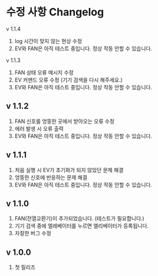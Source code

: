 수정 사항 Changelog
==================
v 1.1.4
1. log 시간이 맞지 않는 현상 수정
2. EV와 FAN은 아직 테스트 중입니다. 정상 작동 안할 수 있습니다.

v 1.1.3
1. FAN 상태 오류 메시지 수정
2. EV 커맨드 오류 수정 (기기 검색을 다시 해주세요.)
3. EV와 FAN은 아직 테스트 중입니다. 정상 작동 안할 수 있습니다.

v 1.1.2
-------
1. FAN 신호를 엉뚱한 곳에서 받아오는 오류 수정
2. 에러 발생 시 오류 출력
3. EV와 FAN은 아직 테스트 중입니다. 정상 작동 안할 수 있습니다.

v 1.1.1
-------
1. 처음 실행 시 EV가 초기화가 되지 않았던 문제 해결
2. 엉뚱한 신호에 반응하는 문제 해결
3. EV와 FAN은 아직 테스트 중입니다. 정상 작동 안할 수 있습니다.

v 1.1.0
-------
1. FAN(전열교환기)이 추가되었습니다. (테스트가 필요합니다.)
2. 기기 검색 중에 엘레베이터를 누르면 엘리베이터가 등록됩니다.
3. 자잘한 버그 수정

v 1.0.0
-------
1. 첫 릴리즈
